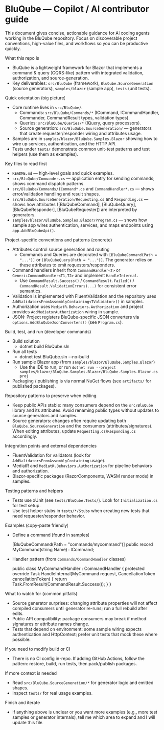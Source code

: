 # BluQube — Copilot / AI contributor guide

This document gives concise, actionable guidance for AI coding agents working in the BluQube repository. Focus on discoverable project conventions, high-value files, and workflows so you can be productive quickly.

What this repo is
- BluQube is a lightweight framework for Blazor that implements a command & query (CQRS-like) pattern with integrated validation, authorization, and source-generation.
- Key deliverables: `src/BluQube` (framework), `BluQube.SourceGeneration` (source generators), `samples/blazor` (sample app), `tests` (unit tests).

Quick orientation (big picture)
- Core runtime lives in `src/BluQube/`.
  - Commands: `src/BluQube/Commands/*` (ICommand, ICommandHandler, Commander, CommandResult types, validation types).
  - Queries: `src/BluQube/Queries/*` (IQuery, query processors).
  - Source generation: `src/BluQube.SourceGeneration/` — generators that create requester/responder wiring and attributes usage.
- Samples are in `samples/blazor/BluQube.Samples.Blazor` showing how to wire up services, authentication, and the HTTP API.
- Tests under `tests/` demonstrate common unit-test patterns and test helpers (use them as examples).

Key files to read first
- `README.md` — high-level goals and quick examples.
- `src/BluQube/Commander.cs` — application entry for sending commands; shows command dispatch patterns.
- `src/BluQube/Commands/ICommand*.cs` and `CommandHandler*.cs` — shows error/validation handling and result shapes.
- `src/BluQube.SourceGeneration/Requesting.cs` and `Responding.cs` — shows how attributes ([BluQubeCommand], [BluQubeQuery], [BluQubeResponder], [BluQubeRequester]) are interpreted by generators.
- `samples/blazor/BluQube.Samples.Blazor/Program.cs` — shows how sample app wires authentication, services, and maps endpoints using `app.AddBluQubeApi()`.

Project-specific conventions and patterns (concrete)
- Attributes control source generation and routing
  - Commands and Queries are decorated with `[BluQubeCommand(Path = "...")]` or `[BluQubeQuery(Path = "...")]`. The generator relies on these attributes to emit requesters/responders.
- Command handlers inherit from `CommandHandler<T>` or `GenericCommandHandler<T1,T2>` and implement `HandleInternal`.
  - Use `CommandResult.Success()` / `CommandResult.Failed()` / `CommandResult.ValidationErrors(...)` for consistent error semantics.
- Validation is implemented with FluentValidation and the repository uses `AddValidatorsFromAssemblyContaining<TValidator>()` in samples.
- Authorization uses `MediatR.Behaviors.Authorization` and project provides `AddMediatorAuthorization` wiring in sample.
- JSON: Project registers BluQube-specific JSON converters via `options.AddBluQubeJsonConverters()` (see `Program.cs`).

Build, test, and run (developer commands)
- Build solution
  - dotnet build BluQube.sln
- Run all tests
  - dotnet test BluQube.sln --no-build
- Run sample Blazor app (from `samples/blazor/BluQube.Samples.Blazor`)
  - Use the IDE to run, or run `dotnet run --project samples/blazor/BluQube.Samples.Blazor/BluQube.Samples.Blazor.csproj`
- Packaging / publishing is via normal NuGet flows (see `artifacts/` for published packages).

Repository patterns to preserve when editing
- Keep public APIs stable: many consumers depend on the `src/BluQube` library and its attributes. Avoid renaming public types without updates to source generators and samples.
- Source generators: changes often require updating both `BluQube.SourceGeneration` and the consumers (attributes/signatures). When editing attributes, update `Requesting.cs`/`Responding.cs` accordingly.

Integration points and external dependencies
- FluentValidation for validators (look for `AddValidatorsFromAssemblyContaining` usage).
- MediatR and `MediatR.Behaviors.Authorization` for pipeline behaviors and authorization.
- Blazor-specific packages (RazorComponents, WASM render mode) in samples.

Testing patterns and helpers
- Tests use xUnit (see `tests/BluQube.Tests/`). Look for `Initialization.cs` for test setup.
- Use test helper stubs in `tests/*/Stubs` when creating new tests that need requester/responder behavior.

Examples (copy-paste friendly)
- Define a command (found in samples)

  [BluQubeCommand(Path = "commands/mycommand")]
  public record MyCommand(string Name) : ICommand;

- Handler pattern (from `Commands/CommandHandler` classes)

  public class MyCommandHandler : CommandHandler<MyCommand>
  {
      protected override Task<CommandResult> HandleInternal(MyCommand request, CancellationToken cancellationToken)
      {
          return Task.FromResult(CommandResult.Success());
      }
  }

What to watch for (common pitfalls)
- Source generator surprises: changing attribute properties will not affect compiled consumers until generator re-runs; run a full rebuild after edits.
- Public API compatibility: package consumers may break if method signatures or attribute names change.
- Tests that depend on environment: some sample wiring expects authentication and HttpContext; prefer unit tests that mock these where possible.

If you need to modify build or CI
- There is no CI config in-repo. If adding GitHub Actions, follow the pattern: restore, build, run tests, then pack/publish packages.

If more context is needed
- Read `src/BluQube.SourceGeneration/*` for generator logic and emitted shapes.
- Inspect `tests/` for real usage examples.

Finish and iterate
- If anything above is unclear or you want more examples (e.g., more test samples or generator internals), tell me which area to expand and I will update this file.
